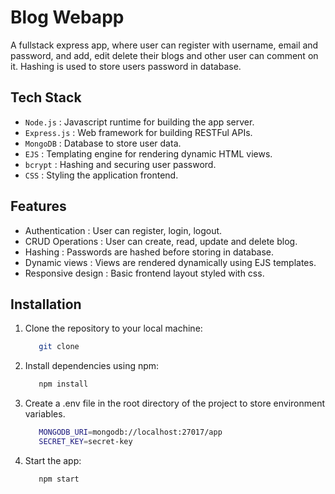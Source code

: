 # Blog Webapp
A fullstack express app, where user can register with username, email and password, and add, edit delete their blogs and other user can comment on it. Hashing is used to store users password in database.

## Tech Stack
- `Node.js` : Javascript runtime for building the app server.
- `Express.js` : Web framework for building RESTFul APIs.
- `MongoDB` : Database to store user data.
- `EJS` : Templating engine for rendering dynamic HTML views.
- `bcrypt` : Hashing and securing user password.
- `CSS` : Styling the application frontend.

## Features
- Authentication : User can register, login, logout.
- CRUD Operations : User can create, read, update and delete blog.
- Hashing : Passwords are hashed before storing in database.
- Dynamic views : Views are rendered dynamically using EJS templates.
- Responsive design : Basic frontend layout styled with css.

## Installation
1. Clone the repository to your local machine:
   ```bash
      git clone
   ```

2. Install dependencies using npm:
   ```bash
      npm install
   ```

3. Create a .env file in the root directory of the project to store environment variables.
   ```bash
      MONGODB_URI=mongodb://localhost:27017/app
      SECRET_KEY=secret-key
   ```

4. Start the app:
   ```bash
      npm start
   ```
          
      

  

